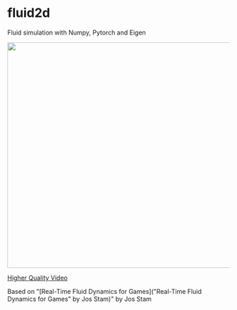 # fluid2d
Fluid simulation with Numpy, Pytorch and Eigen

<p align="center">
  <img width="512" height="512" src="https://thumbs.gfycat.com/HeartfeltHopefulDiscus-small.gif">
</p>

[Higher Quality Video](https://gfycat.com/heartfelthopefuldiscus)

Based on "[Real-Time Fluid Dynamics for Games]("Real-Time Fluid Dynamics for Games" by Jos Stam)" by Jos Stam
